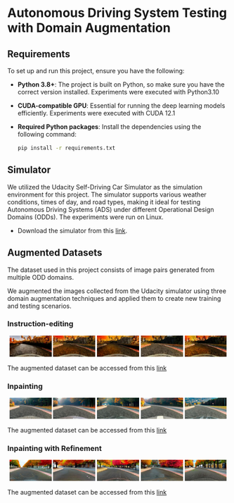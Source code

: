 # Autonomous Driving System Testing with Domain Augmentation

[//]: # (<p align="center">)

[//]: # (  <img width="100%" src="https://i.imgur.com/tm9mSuM.png" alt="Recommender System 2018 Challenge Polimi" />)

[//]: # (</p>)

## Requirements
To set up and run this project, ensure you have the following:

- **Python 3.8+**: The project is built on Python, so make sure you have the correct version installed. Experiments were executed with Python3.10
- **CUDA-compatible GPU**: Essential for running the deep learning models efficiently. Experiments were executed with CUDA 12.1
- **Required Python packages**: Install the dependencies using the following command:

  ```bash
  pip install -r requirements.txt
  ```
  
## Simulator
We utilized the Udacity Self-Driving Car Simulator as the simulation environment for this project. 
The simulator supports various weather conditions, times of day, and road types, making it ideal for testing Autonomous Driving Systems (ADS) under different Operational Design Domains (ODDs).
The experiments were run on Linux. 

- Download the simulator from this [link](https://icse-2025.s3.eu-north-1.amazonaws.com/udacity-linux.tar.xz).

## Augmented Datasets

The dataset used in this project consists of image pairs generated from multiple ODD domains. 

We augmented the images collected from the Udacity simulator using three domain augmentation techniques and applied them to create new training and testing scenarios.

### Instruction-editing
<p align="center">
  <img src="images/instruction-editing/change-season-to-autumn_0.jpg" width="19%"/>
  <img src="images/instruction-editing/change-season-to-autumn_1.jpg" width="19%"/> 
  <img src="images/instruction-editing/change-season-to-autumn_2.jpg" width="19%"/>
  <img src="images/instruction-editing/change-season-to-autumn_3.jpg" width="19%"/> 
  <img src="images/instruction-editing/change-season-to-autumn_4.jpg" width="19%"/>
</p>

The augmented dataset can be accessed from this [link](https://icse-2025.s3.eu-north-1.amazonaws.com/instructpix2pix.tar.xz)

### Inpainting
<p align="center">
  <img src="images/inpainting/A-street-in-autumn-season-photo-taken-from-a-car_0.jpg" width="19%"/>
  <img src="images/inpainting/A-street-in-autumn-season-photo-taken-from-a-car_1.jpg" width="19%"/>
  <img src="images/inpainting/A-street-in-autumn-season-photo-taken-from-a-car_2.jpg" width="19%"/>
  <img src="images/inpainting/A-street-in-autumn-season-photo-taken-from-a-car_3.jpg" width="19%"/>
  <img src="images/inpainting/A-street-in-autumn-season-photo-taken-from-a-car_4.jpg" width="19%"/>
</p>

The augmented dataset can be accessed from this [link](https://icse-2025.s3.eu-north-1.amazonaws.com/stable_diffusion_inpainting.tar.xz)

### Inpainting with Refinement
<p align="center">
  <img src="images/inpainting-with-refinement/a-street-in-autumn-season_0.jpg" width="19%"/>
  <img src="images/inpainting-with-refinement/a-street-in-autumn-season_1.jpg" width="19%"/>
  <img src="images/inpainting-with-refinement/a-street-in-autumn-season_2.jpg" width="19%"/>
  <img src="images/inpainting-with-refinement/a-street-in-autumn-season_3.jpg" width="19%"/>
  <img src="images/inpainting-with-refinement/a-street-in-autumn-season_4.jpg" width="19%"/>
</p>

The augmented dataset can be accessed from this [link](https://icse-2025.s3.eu-north-1.amazonaws.com/stable_diffusion_inpainting_controlnet_refining.tar.xz)
